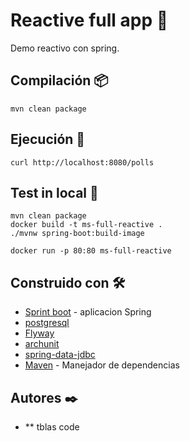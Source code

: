 # Reactive full app 🚀

Demo reactivo con spring.

## Compilación 📦

```
mvn clean package
```

## Ejecución 🔧

```
curl http://localhost:8080/polls
```

## Test in local 🔧

```
mvn clean package
docker build -t ms-full-reactive .
./mvnw spring-boot:build-image

docker run -p 80:80 ms-full-reactive
```

## Construido con 🛠️

* [Sprint boot](https://spring.io/projects/spring-boot) - aplicacion Spring
* [postgresql](https://www.postgresql.org/)
* [Flyway](https://flywaydb.org/)
* [archunit](https://www.archunit.org/)
* [spring-data-jdbc](https://spring.io/projects/spring-data-jdbc)
* [Maven](https://maven.apache.org/) - Manejador de dependencias

## Autores ✒️

* ** tblas code
